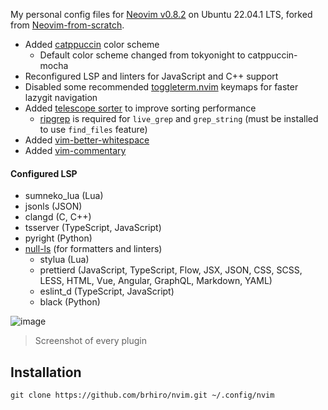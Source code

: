 My personal config files for [Neovim v0.8.2](https://github.com/neovim/neovim/releases) on Ubuntu 22.04.1 LTS, forked from [Neovim-from-scratch](https://github.com/LunarVim/Neovim-from-scratch).

- Added [catppuccin](https://github.com/catppuccin/nvim) color scheme
  - Default color scheme changed from tokyonight to catppuccin-mocha
- Reconfigured LSP and linters for JavaScript and C++ support
- Disabled some recommended [toggleterm.nvim](https://github.com/akinsho/toggleterm.nvim) keymaps for faster lazygit navigation
- Added [telescope sorter](https://github.com/nvim-telescope/telescope-fzf-native.nvim) to improve sorting performance
  - [ripgrep](https://github.com/BurntSushi/ripgrep) is required for `live_grep` and `grep_string` (must be installed to use `find_files` feature)
- Added [vim-better-whitespace](https://github.com/ntpeters/vim-better-whitespace)
- Added [vim-commentary](https://github.com/tpope/vim-commentary)

#### Configured LSP
- sumneko_lua (Lua)
- jsonls (JSON)
- clangd (C, C++)
- tsserver (TypeScript, JavaScript)
- pyright (Python)
- [null-ls](https://github.com/jose-elias-alvarez/null-ls.nvim) (for formatters and linters)
  - stylua (Lua)
  - prettierd (JavaScript, TypeScript, Flow, JSX, JSON, CSS, SCSS, LESS, HTML, Vue, Angular, GraphQL, Markdown, YAML)
  - eslint_d (TypeScript, JavaScript)
  - black (Python)
  
![image](https://user-images.githubusercontent.com/49073956/216854094-7578bb3f-6ea7-404b-abad-30916388e8d3.png)
> Screenshot of every plugin

## Installation
```
git clone https://github.com/brhiro/nvim.git ~/.config/nvim
```
